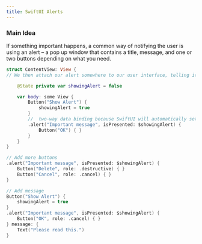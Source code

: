 ```yaml
---
title: SwiftUI Alerts
---
```


### Main Idea
If something important happens, a common way of notifying the user is using an alert – a pop up window that contains a title, message, and one or two buttons depending on what you need.

```swift
struct ContentView: View {
// We then attach our alert somewhere to our user interface, telling it to use that state to determine whether the alert is presented or not. SwiftUI will watch showingAlert, and as soon as it becomes true it will show the alert.

    @State private var showingAlert = false

    var body: some View {
        Button("Show Alert") {
            showingAlert = true
        }
        //  two-way data binding because SwiftUI will automatically set showingAlert back to false when the alert is dismissed.
        .alert("Important message", isPresented: $showingAlert) {
            Button("OK") { }
        }
    }
}

// Add more buttons 
.alert("Important message", isPresented: $showingAlert) {
    Button("Delete", role: .destructive) { }
    Button("Cancel", role: .cancel) { }
}

// Add message 
Button("Show Alert") {
    showingAlert = true
}
.alert("Important message", isPresented: $showingAlert) {
    Button("OK", role: .cancel) { }
} message: {
    Text("Please read this.")
}
```


